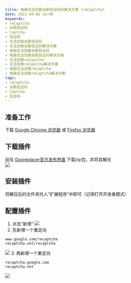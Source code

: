 ```yaml
---
title: 电脑无法加载谷歌验证码的解决方案 (reCaptcha)
date: 2021-04-05 14:00
keywords:
- reCaptcha
- 谷歌验证码
- Captcha
- 验证码
- 无法加载谷歌验证码
- 无法加载谷歌验证码解决方案
- 电脑无法加载谷歌验证码
- 电脑无法加载谷歌验证码解决方案
- 无法加载reCaptcha
- 无法加载reCaptcha解决方案
- 电脑无法加载reCaptcha
- 电脑无法加载reCaptcha解决方案
tags:
- reCaptcha
- 谷歌验证码
- Captcha
- 验证码
---
```


## 准备工作
下载 [Google Chrome 浏览器](https://www.google.cn/chrome/) 或 [Firefox 浏览器](https://www.mozilla.org/zh-CN/firefox/all/)  

## 下载插件
前往 [Gooreplacer官方发布界面](https://github.com/jiacai2050/gooreplacer/releases) 下载zip包，并将其解压  
![](http://cdn.xyz8848.cf/img/blog/4/1.png)

## 安装插件
将解压后的文件夹托人“扩展程序”中即可（记得打开开发者模式）

## 配置插件
1. 点击“新增”
![](http://cdn.xyz8848.cf/img/blog/4/2.png)
2. 先新增一个重定向
```
www.google.com/recaptcha
recaptcha.net/recaptcha
```
![](http://cdn.xyz8848.cf/img/blog/4/3.png)
3. 再新增一个重定向
```
recaptcha.google.com
recaptcha.net
```
![](http://cdn.xyz8848.cf/img/blog/4/4.png)

<script src="https://giscus.app/client.js"
        data-repo="xyz8848/Blog"
        data-repo-id="R_kgDOHHONxA"
        data-category="General"
        data-category-id="DIC_kwDOHHONxM4CPUS_"
        data-mapping="pathname"
        data-reactions-enabled="1"
        data-emit-metadata="0"
        data-input-position="bottom"
        data-theme="light"
        data-lang="zh-CN"
        crossorigin="anonymous"
        async>
</script>
